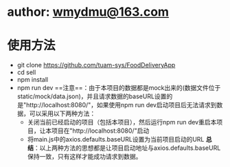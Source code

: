 # author: wmydmu@163.com
# 使用方法
- git clone https://github.com/tuam-sys/FoodDeliveryApp
- cd sell
- npm install
- npm run dev
==注意==：由于本项目的数据都是mock出来的(数据文件位于static/mock/data.json)，并且请求数据的baseURL设置的是"http://localhost:8080/"，如果使用npm run dev启动项目后无法请求到数据，可以采用以下两种方法：
	- 关闭当前已经启动的项目（包括本项目），然后运行npm run dev重启本项目，让本项目在"http://localhost:8080/"启动
	- 将main.js中的axios.defaults.baseURL设置为当前项目启动的URL
	**总结**：以上两种方法的思想都是让项目启动地址与axios.defaults.baseURL保持一致，只有这样才能成功请求到数据。